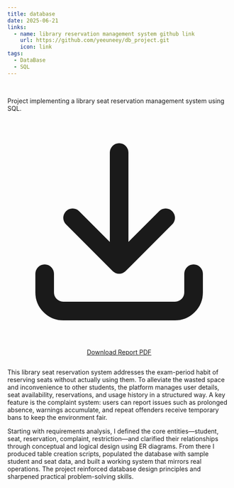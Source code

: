```yaml
---
title: database
date: 2025-06-21
links:
  - name: library reservation management system github link
    url: https://github.com/yeeuneey/db_project.git
    icon: link
tags:
  - DataBase
  - SQL
---
```


<br>

Project implementing a library seat reservation management system using SQL.

<!--more-->

<div style="text-align: center; margin: 28px 0;">
  <a href="/uploads/db-report.pdf" download class="hb-btn">
    <svg xmlns="http://www.w3.org/2000/svg" fill="none"
         viewBox="0 0 24 24" stroke="currentColor">
      <path stroke-linecap="round" stroke-linejoin="round" stroke-width="2"
            d="M4 16v2a2 2 0 002 2h12a2 2 0 002-2v-2M7 10l5 5 5-5M12 15V3" />
    </svg>
    Download Report PDF
  </a>
</div>

This library seat reservation system addresses the exam-period habit of reserving seats without actually using them. To alleviate the wasted space and inconvenience to other students, the platform manages user details, seat availability, reservations, and usage history in a structured way. A key feature is the complaint system: users can report issues such as prolonged absence, warnings accumulate, and repeat offenders receive temporary bans to keep the environment fair.

Starting with requirements analysis, I defined the core entities—student, seat, reservation, complaint, restriction—and clarified their relationships through conceptual and logical design using ER diagrams. From there I produced table creation scripts, populated the database with sample student and seat data, and built a working system that mirrors real operations. The project reinforced database design principles and sharpened practical problem-solving skills.
